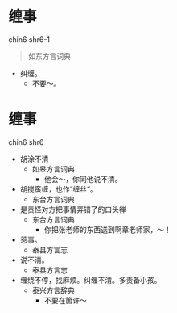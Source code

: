 # 缠事
chin6 shr6-1
> 如东方言词典
- 纠缠。
  - 不要～。

# 缠事
chin6 shr6
+ 胡涂不清
  * 如皋方言词典
    - 他会～，你同他说不清。
+ 胡搅蛮缠，也作“缠丝”。
  * 东台方言词典
+ 是责怪对方把事情弄错了的口头禅
  * 东台方言词典
    - 你把张老师的东西送到啊章老师家，～！
+ 惹事。
  * 泰县方言志
+ 说不清。
  * 泰县方言志
+ 缠绕不停，找麻烦。纠缠不清。多责备小孩。
  * 泰兴方言辞典
    - 不要在箇许～
<!--
泰兴方言辞典“牵事”
-->
